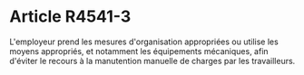 # Article R4541-3

  
L'employeur prend les mesures d'organisation appropriées ou utilise les moyens appropriés, et notamment les équipements mécaniques, afin d'éviter le recours à la manutention manuelle de charges par les travailleurs.